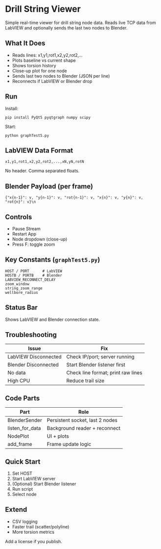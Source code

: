 # Drill String Viewer

Simple real-time viewer for drill string node data. Reads live TCP data from LabVIEW and optionally sends the last two nodes to Blender.

## What It Does
- Reads lines: x1,y1,rot1,x2,y2,rot2,...
- Plots baseline vs current shape
- Shows torsion history
- Close-up plot for one node
- Sends last two nodes to Blender (JSON per line)
- Reconnects if LabVIEW or Blender drop

## Run
Install:
```
pip install PyQt5 pyqtgraph numpy scipy
```
Start:
```
python graphTest5.py
```

## LabVIEW Data Format
```
x1,y1,rot1,x2,y2,rot2,...,xN,yN,rotN
```
No header. Comma separated floats.

## Blender Payload (per frame)
```
{"x{n-1}": v, "y{n-1}": v, "rot{n-1}": v, "x{n}": v, "y{n}": v, "rot{n}": v}\n
```

## Controls
- Pause Stream
- Restart App
- Node dropdown (close-up)
- Press F: toggle zoom

## Key Constants (`graphTest5.py`)
```
HOST / PORT      # LabVIEW
HOSTB / PORTB    # Blender
LABVIEW_RECONNECT_DELAY
zoom_window
string_zoom_range
wellbore_radius
```

## Status Bar
Shows LabVIEW and Blender connection state.

## Troubleshooting
| Issue | Fix |
|-------|-----|
| LabVIEW Disconnected | Check IP/port; server running |
| Blender Disconnected | Start Blender listener first |
| No data | Check line format; print raw lines |
| High CPU | Reduce trail size |

## Code Parts
| Part | Role |
|------|------|
| BlenderSender | Persistent socket, last 2 nodes |
| listen_for_data | Background reader + reconnect |
| NodePlot | UI + plots |
| add_frame | Frame update logic |

## Quick Start
1. Set HOST
2. Start LabVIEW server
3. (Optional) Start Blender listener
4. Run script
5. Select node

## Extend
- CSV logging
- Faster trail (scatter/polyline)
- More torsion metrics

Add a license if you publish.
